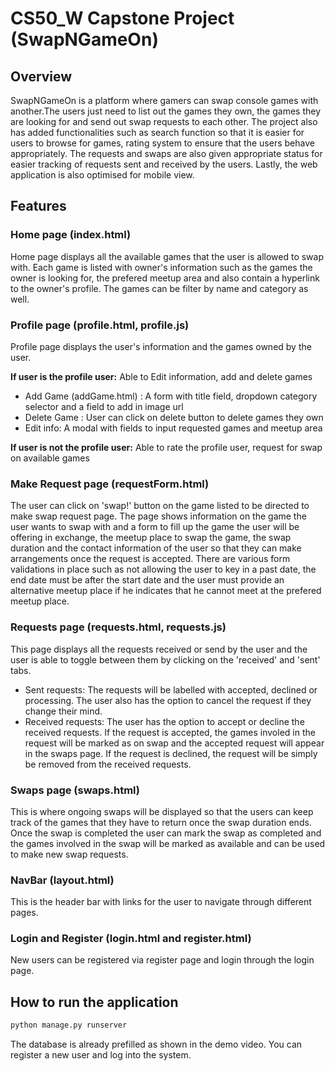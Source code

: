 # CS50_W Capstone Project (SwapNGameOn)

## Overview

SwapNGameOn is a platform where gamers can swap console games with another.The users just need to list out the games they own, the games they are looking for and send out swap requests to each other. The project also has added functionalities such as search function so that it is easier for users to browse for games, rating system to ensure that the users behave appropriately. The requests and swaps are also given appropriate status for easier tracking of requests sent and received by the users. Lastly, the web application is also optimised for mobile view.

## Features 

### Home page (index.html)
Home page displays all the available games that the user is allowed to swap with. Each game is listed with owner's information such as the games the owner is looking for, the prefered meetup area and also contain a hyperlink to the owner's profile. The games can be filter by name and category as well.

### Profile page (profile.html, profile.js)
Profile page displays the user's information and the games owned by the user.

**If user is the profile user:** Able to Edit information, add and delete games
 * Add Game (addGame.html) : A form with title field, dropdown category selector and a field to add in image url
 * Delete Game : User can click on delete button to delete games they own
 * Edit info: A modal with fields to input requested games and meetup area 

**If user is not the profile user:**</ins> Able to rate the profile user, request for swap on available games

### Make Request page (requestForm.html)
The user can click on 'swap!' button on the game listed to be directed to make swap request page. The page shows information on the game the user wants to swap with and a form to fill up the game the user will be offering in exchange, the meetup place to swap the game, the swap duration and the contact information of the user so that they can make arrangements once the request is accepted. There are various form validations in place such as not allowing the user to key in a past date, the end date must be after the start date and the user must provide an alternative meetup place if he indicates that he cannot meet at the prefered meetup place.

### Requests page (requests.html, requests.js)
This page displays all the requests received or send by the user and the user is able to toggle between them by clicking on the 'received' and 'sent' tabs.
* Sent requests: The requests will be labelled with accepted, declined or processing. The user also has the option to cancel the request if they change their mind.
* Received requests: The user has the option to accept or decline the received requests. If the request is accepted, the games involed in the request will be marked as on swap and the accepted request will appear in the swaps page. If the request is declined, the request will be simply be removed from the received requests.

### Swaps page (swaps.html)
This is where ongoing swaps will be displayed so that the users can keep track of the games that they have to return once the swap duration ends. Once the swap is completed the user can mark the swap as completed and the games involved in the swap will be marked as available and can be used to make new swap requests.

### NavBar (layout.html)
This is the header bar with links for the user to navigate through different pages.

### Login and Register (login.html and register.html)
New users can be registered via register page and login through the login page.

## How to run the application 

```python
python manage.py runserver
```
The database is already prefilled as shown in the demo video. You can register a new user and log into the system.
